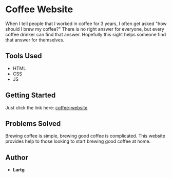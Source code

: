 # Coffee Website

When I tell people that I worked in coffee for 3 years, I often get asked "how should I brew my coffee?"  There is no right answer for everyone, but every coffee drinker can find that answer. Hopefully this sight helps someone find that answer for themselves.

## Tools Used

- HTML
- CSS
- JS

## Getting Started

Just click the link here: [coffee-website](https://lartg.github.io/coffee-website/)

## Problems Solved

Brewing coffee is simple, brewing good coffee is complicated. This website provides help to those looking to start brewing good coffee at home.

## Author
* **Lartg**

